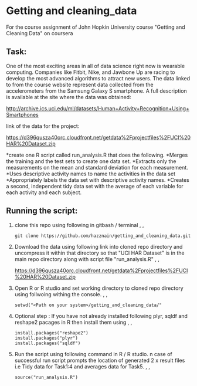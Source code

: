 Getting and cleaning_data
=========================

For the course assignment of John Hopkin University course "Getting and Cleaning Data" on coursera

## Task:
One of the most exciting areas in all of data science right now is wearable computing. Companies like Fitbit, Nike, and Jawbone Up are racing to develop the most advanced algorithms to attract new users. The data linked to from the course website represent data collected from the accelerometers from the Samsung Galaxy S smartphone. A full description is available at the site where the data was obtained: 

http://archive.ics.uci.edu/ml/datasets/Human+Activity+Recognition+Using+Smartphones 

link of the data for the project: 

https://d396qusza40orc.cloudfront.net/getdata%2Fprojectfiles%2FUCI%20HAR%20Dataset.zip 

*create one R script called run_analysis.R that does the following. 
*Merges the training and the test sets to create one data set.
*Extracts only the measurements on the mean and standard deviation for each measurement. 
*Uses descriptive activity names to name the activities in the data set
*Appropriately labels the data set with descriptive activity names. 
*Creates a second, independent tidy data set with the average of each variable for each activity and each subject. 

## Running the script:

1.  clone this repo using following in gitbash / terminal , , 

	`git clone https://github.com/hazznain/getting_and_cleaning_data.git`
	
2.	Download the data using following link into cloned repo directory and uncompress it within that directory so that "UCI HAR Dataset" is in the main repo directory along with script file "run_analysis.R"  , , 

	https://d396qusza40orc.cloudfront.net/getdata%2Fprojectfiles%2FUCI%20HAR%20Dataset.zip 

3.	Open R or R studio and set working directory to cloned repo directory using follwoing withing the console. , , 
	
	`setwd("<Path on your system>/getting_and_cleaning_data/"`
	
4.  Optional step : If you have not already installed following plyr, sqldf and reshape2 pacages in R then install them using  , , 

	`install.packages("reshape2")`  
	`install.packages("plyr")`  
	`install.packages("sqldf")`  
	
5.	Run the script using following command in R / R studio. n case of successful run script prompts the location of generated 2 x result files i.e Tidy data for Task1:4 and averages data for Task5.   , , 

	`source("run_analysis.R")`
	
	